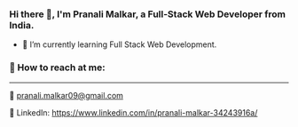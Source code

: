  ### Hi there 👋, I'm Pranali Malkar, a Full-Stack Web Developer from India.
- 🌱 I’m currently learning Full Stack Web Development.
<!-- - 💬 Ask me about anything, I am happy to help you🙂. -->
<!-- <img src="https://upliftcorrect.com/wp-content/uploads/2021/08/55537-girl-on-computer-with-idea.gif" width="1000" height="600" />
 -->
### 💬 How to reach at me:
- - -
📧 pranali.malkar09@gmail.com



💼 LinkedIn: https://www.linkedin.com/in/pranali-malkar-34243916a/
<br/>
<!-- 
🎨 Portfolio: https://pranali-portfolio.vercel.app/
### Tech Stack 🛠
- - -
<img src="https://encrypted-tbn0.gstatic.com/images?q=tbn:ANd9GcQePkXCcK_qKhDvbFD6EciAnELnCUeK4bGO5w&usqp=CAU" />

<!-- [![Build Status](https://travis-ci.org/joemccann/dillinger.svg?branch=master)](https://travis-ci.org/joemccann/dillinger)
 -->
 <br/>

<!--  ### 📊 My Github Stats
<hr/>
<div style="float:left">
<img src="https://github-readme-stats.vercel.app/api?username=Pranali-5&layout=compact&theme=react&hide_border=true&bg_color=0D1117"/>
</div>
<div style="float:left">
<img src="https://github-readme-stats.vercel.app/api/top-langs/?username=Pranali-5&langs_count=8&count_private=true&layout=compact&theme=react&hide_border=true&bg_color=0D1117" />
 </div>
<img alt="My Activity Graph" src="https://activity-graph.herokuapp.com/graph?username=Pranali-5&amp;bg_color=0D1117&amp;color=5BCDEC&amp;line=5BCDEC&amp;point=FFFFFF&amp;hide_border=true" style="max-width: 100%;">

### Profile Views: 
![Profile Views](https://komarev.com/ghpvc/?username=Pranali-5&label=PROFILE+VIEWS)

 
<!-- **Pranali-5/Pranali-5** is a ✨ _special_ ✨ repository because its `README.md` (this file) appears on your GitHub profile.
 -->
<!-- Here are some ideas to get you started:

- 🔭 I’m currently working on ...
- 🌱 I’m currently learning Full Stack Web Development
- 👯 I’m looking to collaborate on ...
- 🤔 I’m looking for help with ...
- 💬 Ask me about ...
- 📫 How to reach me: ...
- 😄 Pronouns: ...
- ⚡ Fun fact: ... -->
 

